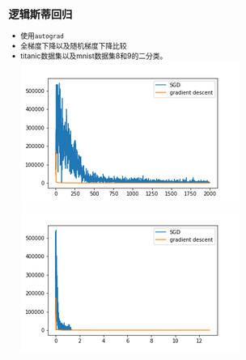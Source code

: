 ## 逻辑斯蒂回归

* 使用`autograd`
* 全梯度下降以及随机梯度下降比较  
* titanic数据集以及mnist数据集8和9的二分类。  
![cost-迭代次数曲线](cost-iter.png)  
![cost-时间曲线](cost-timer.png)
